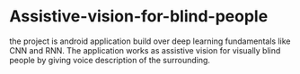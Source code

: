 # Assistive-vision-for-blind-people
the project is android application build over deep  learning fundamentals like CNN and RNN. The application works as assistive vision for visually blind people by giving voice description of the surrounding.
